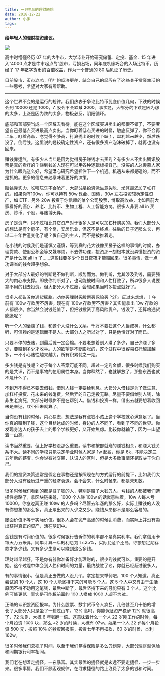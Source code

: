 ```yaml
---
title: 一只老鸟的理财随想
date: 2018-12-22
author: 小胖
tags: 
---
```

**给年轻人的理财投资建议。**

<!--more-->

![](https://cosmosrepair-1257028016.cos.ap-beijing.myqcloud.com/2019-06-26-640%20-11-.jpeg)

高中时懵懂经历 07 年的大牛市，大学毕业开始研究储蓄、定投、基金，15 年进入“4000 点才是牛市起点的”股市，亏损出场，同年底机缘巧合的入场比特币，历经了 17 年数字货币的百倍收益，作为一个普通的 80 后见证了历史。

目前股市、币市凉凉，明年的经济更差，结合自己的经历有了这些关于投资生活的一些思考，希望对大家有所帮助。

- - - - - 

这个世界不变的是运行的规律。我们热衷于争论比特币到底价值几何，下跌的时候会到 10000 还是 1000，A 股会不会跌破 2000。事实是，大部分的下跌是因为涨的太多，上涨是因为跌的太多，物极必反，阴阳循环。

底部和顶部要当成一个区域去看待。能在这个区域买进卖出的都很不错了，不要奢望自己最低点买进最高点卖出。当你盯着低点买进的时候，触底反弹了，你不会再上车；盯着高点，老觉得不够高，打算抛出的时候下跌了，盈利越来越少，然后跌没了，倒亏钱。这里说的是较确定性资产，还有很多资产泡沫破掉了，就再也没有回来。

赚钱靠运气。有多少人当年是因为觉得房子赚钱才去买的？有多少人不卖出腾讯股票是真的看好的？赚到钱的人现在可以用各种逻辑标榜自己，没买的人总羡慕人家为什么眼光这么好，希望潜心研究希望抓住下一个机遇。机遇从来都是碰的，而不是抓的。更多的信息未必意味着更好的决策。

赔钱靠实力。吃喝玩乐不会破产，大部分是投资做生意失败，尤其是还加了杠杆的。如果你有100w，你可以持有 50w 现金、国债，30w 左右投资较确定性资产，如 ETF，另外 20w 投资于你信赖的单个公司股票，博取高收益，比如目前大家看好的医疗、养老、比特币、生物工程、人工智能方向。很多人非要 all in 买房、炒币、个股，与赌博无异。

房子是资产，只不过相比其它资产对于很多人是可以加杠杆购买的。我们大部分人的想法是有个房子，有个窝，安居乐业，但这不是终点。往后的日子还那么长，再过二十年世道变化了呢？做自己的主人，而不是被推着走。

花小钱的时候我们是谨慎又谨慎，等到真的花大钱像买房子这样的事情的时候，办理贷款、使用公积金等又嫌麻烦，不去做功课，投资那一刻根本就没弄懂投资的资产是什么就 all in 了……这些钱要多少个日日夜夜才能赚回来。很多事情，做一点功课省的钱会超乎想象。

对于大部分人最好的判断是不做判断，顺势而为。做判断，尤其涉及到钱，需要强大的内心来支撑。即使你判断对了，也可能被时间和人性打败了，所以很多人说要拿不用的钱去投资。但大部分人不过瘾，会想如果当时多投点就好了。

很多人都告诉你通货膨胀，劝你买理财买股票买保险买 P2P。反过来想想，十年前有 100w 存款厉不厉害，现在有 100w 存款厉不厉害？其实能拿出 10w 存款的人都很少。你当然会说钱贬值了，但把钱投资了高风险资产，钱没了，还算啥通货膨胀呢？

听一个人的话赚了钱，和这个人没什么关系。千万不要把这个人当成神，什么都听，可信赖的是逻辑而不是人。大部分人之所以对了，只是他恰好对了而已。

只要不停的去赌，到最后就一定会输。不要老想着别人赚了多少，自己少赚了多少，要赚到多少才收手。人的欲望是不断膨胀的，这个过程中很容易杠杆越加越多，一不小心赌性越来越大，所有积累付之一炬。

多少钱是有钱呢？对于每个人答案可能不同。超过一定的金额，很多时候我们购买的是共识，而不是事物的使用属性本身。当你释然了，也就解放了，那些东西也就不是什么了。

不到万不得已不要去借钱，借别人钱一定要给利息。大部分人借钱是为了做生意、加杠杆投资、花未来的钱消费，然后弄的自己走投无路。尽量不要借给别人钱，除非生老病死，大部分时候你不是在帮别人。借钱和投资一样，借出去就要想着收回来是幸运，收不回来就算了。

当你没有钱的时候，内心焦虑，想法是我有点钱小孩上这个学校就心满意足了。当你真的赚到了钱，这个目标达成的时候，身边的人不同了，看到了不同的世界。你发现身边人的孩子去上的那个学校更好，又开始焦虑。比较你就输了，因为一山望着一山高。

读书当然重要，但上好学校没那么重要。读书和按部就班的赚钱相关，和赚大钱关系不大。读不同的学校只能决定毕业时候人家是 1w 起薪，你是 6k，不能决定三五年后的薪资。你会说有社交圈，认识人的区别，但是大多数事情还是取决于你自己。

我们的投资决策通常是假定在事物还是按照现在的方式运行的前提下，比如我们大部分人没有经历过严重的经济衰退。会不会来，什么时候来，都是未知数。

很多时候我们看到的都是赚了钱的人，特别是赚了大钱的人，亏钱的人都被我们选择性忽略了。拿区块链来说，1000 个人赚 100w 的话就意味着，10w 人每人亏 10000。你身边真正赚 100w 的人多吗？尽管去年涨的那么好，实际上赚钱的人没有你想象的那么多，真正取出来的人少之又少。赚钱从来都不是那么容易的。

账面价值不等于实际价值。很多人会在资产高涨的时候乱消费，而实际上并没有卖出获得真正的资产，活在梦幻中。

金钱是有时间价值的。很多时候银行告诉你的利率都不是真实利率。我们拿信用卡每天万五来算，简单计算一年的利息为 18.25%，实际比这个还高，你想想定期存款才多少钱。又有多少生意可以赚到这么多钱。

理财越早越好，不是你有钱你准备好才能理财的，很少的钱就可以，重要的是开始。这个过程中体会到人性和时间的力量，最终战胜了它，你就已经超过很多人。

有的事情很小，但是真正去做的人没几个。拿定投来举例吧，100 个人知道，真正尝试的 10 个人，这 10 个人能坚持下来的可能 5 个人，这 5 个人中又有由于生活原因不得不动用这笔钱，最后中断了，最后坚持下来的可能只有 3 个人。这个比例可能更低，事实是可能把前面的 100 人换成 1000 人都不为过。

正确的认识投资回报率。为什么股票、数字货币令人疯狂，几倍甚至几十倍的增长？大部分人只是坐了一趟过山车。12% 高吗，你能保证资产稳步 12% 就很高了，72 法则，大概 6 年钱翻一倍。这意味着什么一个人 22 岁刚工作的时候，每个月投资 1000 块，那么 42 岁的时候，大概有 97w。如果一个人 22 岁每个月投资 500 元，按照 10% 的投资回报率，投资七年不再扣款，60 岁的时候，本利 162w。

很多时候我们忽视了时间，以至于我们觉得保险是多么的划算，大部分理财型保险和同期银行利率相同。

我们老在想着走捷径，一夜暴富。其实最优的捷径就是永远不要走捷径，一步一步来。很多事情，我们不顾客观规律，在寻求捷径的路上浪费了太多的钱和时间。

